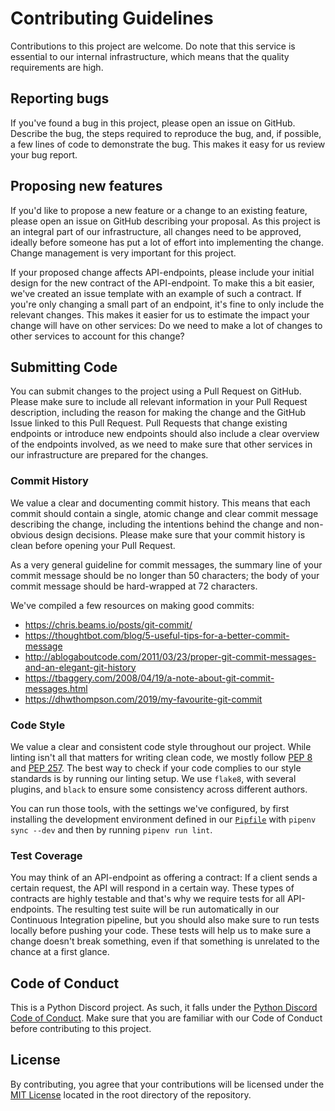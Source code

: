 # Contributing Guidelines
Contributions to this project are welcome. Do note that this service is essential to our internal infrastructure, which means that the quality requirements are high. 

## Reporting bugs
If you've found a bug in this project, please open an issue on GitHub. Describe the bug, the steps required to reproduce the bug, and, if possible, a few lines of code to demonstrate the bug. This makes it easy for us review your bug report.

## Proposing new features
If you'd like to propose a new feature or a change to an existing feature, please open an issue on GitHub describing your proposal. As this project is an integral part of our infrastructure, all changes need to be approved, ideally before someone has put a lot of effort into implementing the change. Change management is very important for this project.

If your proposed change affects API-endpoints, please include your initial design for the new contract of the API-endpoint. To make this a bit easier, we've created an issue template with an example of such a contract. If you're only changing a small part of an endpoint, it's fine to only include the relevant changes. This makes it easier for us to estimate the impact your change will have on other services: Do we need to make a lot of changes to other services to account for this change?

## Submitting Code
You can submit changes to the project using a Pull Request on GitHub. Please make sure to include all relevant information in your Pull Request description, including the reason for making the change and the GitHub Issue linked to this Pull Request. Pull Requests that change existing endpoints or introduce new endpoints should also include a clear overview of the endpoints involved, as we need to make sure that other services in our infrastructure are prepared for the changes. 

### Commit History
We value a clear and documenting commit history. This means that each commit should contain a single, atomic change and clear commit message describing the change, including the intentions behind the change and non-obvious design decisions. Please make sure that your commit history is clean before opening your Pull Request.

As a very general guideline for commit messages, the summary line of your commit message should be no longer than 50 characters; the body of your commit message should be hard-wrapped at 72 characters.

We've compiled a few resources on making good commits:

- https://chris.beams.io/posts/git-commit/
- https://thoughtbot.com/blog/5-useful-tips-for-a-better-commit-message
- http://ablogaboutcode.com/2011/03/23/proper-git-commit-messages-and-an-elegant-git-history
- https://tbaggery.com/2008/04/19/a-note-about-git-commit-messages.html
- https://dhwthompson.com/2019/my-favourite-git-commit

### Code Style
We value a clear and consistent code style throughout our project. While linting isn't all that matters for writing clean code, we mostly follow [PEP 8](https://www.python.org/dev/peps/pep-0008/) and [PEP 257](https://www.python.org/dev/peps/pep-0257/). The best way to check if your code complies to our style standards is by running our linting setup. We use `flake8`, with several plugins, and `black` to ensure some consistency across different authors.

You can run those tools, with the settings we've configured, by first installing the development environment defined in our [`Pipfile`](Pipfile) with `pipenv sync --dev` and then by running `pipenv run lint`.

### Test Coverage
You may think of an API-endpoint as offering a contract: If a client sends a certain request, the API will respond in a certain way. These types of contracts are highly testable and that's why we require tests for all API-endpoints. The resulting test suite will be run automatically in our Continuous Integration pipeline, but you should also make sure to run tests locally before pushing your code. These tests will help us to make sure a change doesn't break something, even if that something is unrelated to the chance at a first glance.

## Code of Conduct
This is a Python Discord project. As such, it falls under the [Python Discord Code of Conduct](https://pythondiscord.com/pages/code-of-conduct/). Make sure that you are familiar with our Code of Conduct before contributing to this project.

## License
By contributing, you agree that your contributions will be licensed under the [MIT License](LICENSE) located in the root directory of the repository.
